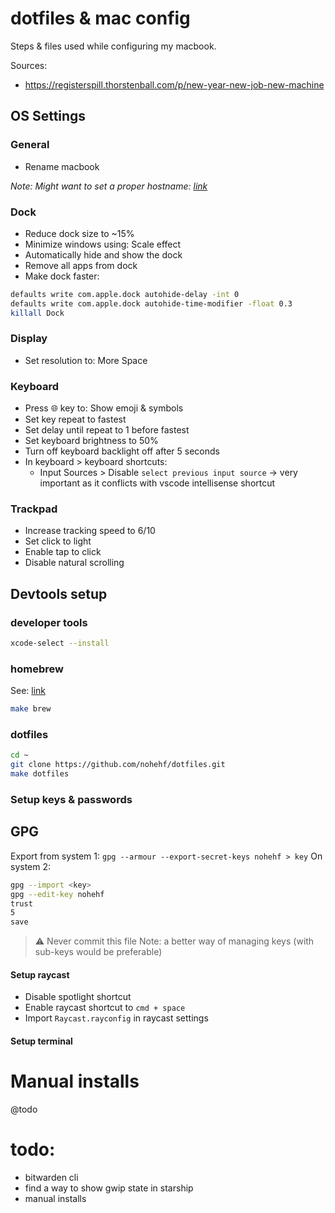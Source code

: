 # dotfiles & mac config

Steps & files used while configuring my macbook.

Sources:

- <https://registerspill.thorstenball.com/p/new-year-new-job-new-machine>

## OS Settings

### General

- Rename macbook

_Note: Might want to set a proper hostname: [link](https://gist.github.com/a1ip/68db7b4e137d958da58e587a3a44dab8)_

### Dock

- Reduce dock size to ~15%
- Minimize windows using: Scale effect
- Automatically hide and show the dock
- Remove all apps from dock
- Make dock faster:

```bash
defaults write com.apple.dock autohide-delay -int 0
defaults write com.apple.dock autohide-time-modifier -float 0.3
killall Dock
```

### Display

- Set resolution to: More Space

### Keyboard

- Press 🌐 key to: Show emoji & symbols
- Set key repeat to fastest
- Set delay until repeat to 1 before fastest
- Set keyboard brightness to 50%
- Turn off keyboard backlight off after 5 seconds
- In keyboard > keyboard shortcuts:
    - Input Sources > Disable `select previous input source` -> very important as it conflicts with vscode intellisense shortcut

### Trackpad

- Increase tracking speed to 6/10
- Set click to light
- Enable tap to click
- Disable natural scrolling

## Devtools setup

### developer tools

```bash
xcode-select --install
```

### homebrew

See: [link](https://brew.sh/)
```bash
make brew
```

### dotfiles

```bash
cd ~
git clone https://github.com/nohehf/dotfiles.git
make dotfiles
```

### Setup keys & passwords

## GPG

Export from system 1: `gpg --armour --export-secret-keys nohehf > key`
On system 2: 
```sh
gpg --import <key>
gpg --edit-key nohehf
trust
5
save
```
> ⚠️ Never commit this file
> Note: a better way of managing keys (with sub-keys would be preferable)

#### Setup raycast

- Disable spotlight shortcut
- Enable raycast shortcut to `cmd + space`
- Import `Raycast.rayconfig` in raycast settings

#### Setup terminal

# Manual installs

@todo

# todo:
- bitwarden cli
- find a way to show gwip state in starship
- manual installs
